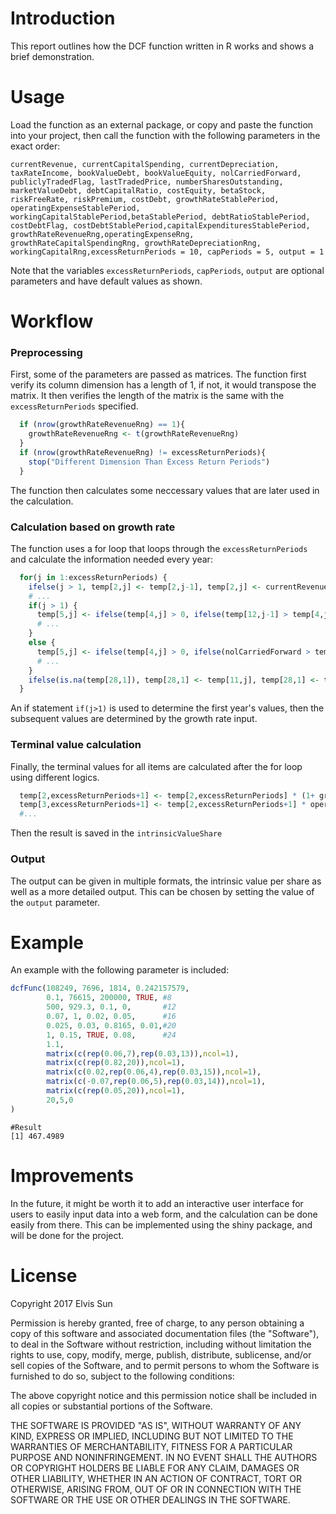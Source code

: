 Introduction
============

This report outlines how the DCF function written in R works and shows a brief demonstration.

Usage
=====

Load the function as an external package, or copy and paste the function into your project, then call the function with the following parameters in the exact order:

    currentRevenue, currentCapitalSpending, currentDepreciation, taxRateIncome, bookValueDebt, bookValueEquity, nolCarriedForward, publiclyTradedFlag, lastTradedPrice, numberSharesOutstanding, marketValueDebt, debtCapitalRatio, costEquity, betaStock, riskFreeRate, riskPremium, costDebt, growthRateStablePeriod, operatingExpenseStablePeriod, workingCapitalStablePeriod,betaStablePeriod, debtRatioStablePeriod, costDebtFlag, costDebtStablePeriod,capitalExpendituresStablePeriod, growthRateRevenueRng,operatingExpenseRng, growthRateCapitalSpendingRng, growthRateDepreciationRng, workingCapitalRng,excessReturnPeriods = 10, capPeriods = 5, output = 1

Note that the variables `excessReturnPeriods`, `capPeriods`, `output` are optional parameters and have default values as shown.

Workflow
========

### Preprocessing

First, some of the parameters are passed as matrices. The function first verify its column dimension has a length of 1, if not, it would transpose the matrix. It then verifies the length of the matrix is the same with the `excessReturnPeriods` specified.

``` r
  if (nrow(growthRateRevenueRng) == 1){
    growthRateRevenueRng <- t(growthRateRevenueRng)
  }
  if (nrow(growthRateRevenueRng) != excessReturnPeriods){
    stop("Different Dimension Than Excess Return Periods")
  }
```

The function then calculates some neccessary values that are later used in the calculation.

### Calculation based on growth rate

The function uses a for loop that loops through the `excessReturnPeriods` and calculate the information needed every year:

``` r
  for(j in 1:excessReturnPeriods) {
    ifelse(j > 1, temp[2,j] <- temp[2,j-1], temp[2,j] <- currentRevenue * (1 + growthRateRevenueVector[j,1]))
    # ...
    if(j > 1) {
      temp[5,j] <- ifelse(temp[4,j] > 0, ifelse(temp[12,j-1] > temp[4,j], 0, (temp[4,j] - temp[12,j-1])) * taxRateIncome, 0)
      # ...
    }
    else {
      temp[5,j] <- ifelse(temp[4,j] > 0, ifelse(nolCarriedForward > temp[4,j], 0, (temp[4,j] - nolCarriedForward) * taxRateIncome), 0)
      # ...
    }
    ifelse(is.na(temp[28,1]), temp[28,1] <- temp[11,j], temp[28,1] <- temp[28,1] + temp[11,j])
  }
```

An if statement `if(j>1)` is used to determine the first year's values, then the subsequent values are determined by the growth rate input.

### Terminal value calculation

Finally, the terminal values for all items are calculated after the for loop using different logics.

``` r
  temp[2,excessReturnPeriods+1] <- temp[2,excessReturnPeriods] * (1+ growthRateStablePeriod)
  temp[3,excessReturnPeriods+1] <- temp[2,excessReturnPeriods+1] * operatingExpenseStablePeriod
  #...
```

Then the result is saved in the `intrinsicValueShare`

### Output

The output can be given in multiple formats, the intrinsic value per share as well as a more detailed output. This can be chosen by setting the value of the `output` parameter.

Example
=======

An example with the following parameter is included:

``` r
dcfFunc(108249, 7696, 1814, 0.242157579,
        0.1, 76615, 200000, TRUE, #8
        500, 929.3, 0.1, 0,       #12
        0.07, 1, 0.02, 0.05,      #16
        0.025, 0.03, 0.8165, 0.01,#20
        1, 0.15, TRUE, 0.08,      #24
        1.1,
        matrix(c(rep(0.06,7),rep(0.03,13)),ncol=1),
        matrix(c(rep(0.82,20)),ncol=1),
        matrix(c(0.02,rep(0.06,4),rep(0.03,15)),ncol=1),
        matrix(c(-0.07,rep(0.06,5),rep(0.03,14)),ncol=1),
        matrix(c(rep(0.05,20)),ncol=1),
        20,5,0
)
```

    #Result
    [1] 467.4989

Improvements
============

In the future, it might be worth it to add an interactive user interface for users to easily input data into a web form, and the calculation can be done easily from there. This can be implemented using the shiny package, and will be done for the project.


License
============
Copyright 2017 Elvis Sun

Permission is hereby granted, free of charge, to any person obtaining a copy of this software and associated documentation files (the "Software"), to deal in the Software without restriction, including without limitation the rights to use, copy, modify, merge, publish, distribute, sublicense, and/or sell copies of the Software, and to permit persons to whom the Software is furnished to do so, subject to the following conditions:

The above copyright notice and this permission notice shall be included in all copies or substantial portions of the Software.

THE SOFTWARE IS PROVIDED "AS IS", WITHOUT WARRANTY OF ANY KIND, EXPRESS OR IMPLIED, INCLUDING BUT NOT LIMITED TO THE WARRANTIES OF MERCHANTABILITY, FITNESS FOR A PARTICULAR PURPOSE AND NONINFRINGEMENT. IN NO EVENT SHALL THE AUTHORS OR COPYRIGHT HOLDERS BE LIABLE FOR ANY CLAIM, DAMAGES OR OTHER LIABILITY, WHETHER IN AN ACTION OF CONTRACT, TORT OR OTHERWISE, ARISING FROM, OUT OF OR IN CONNECTION WITH THE SOFTWARE OR THE USE OR OTHER DEALINGS IN THE SOFTWARE.

